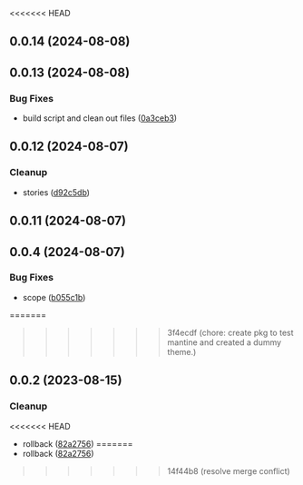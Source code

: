 <<<<<<< HEAD


## 0.0.14 (2024-08-08)

## 0.0.13 (2024-08-08)


### Bug Fixes

* build script and clean out files ([0a3ceb3](https://github.com/mmhuntsberry/ghostkit/commit/0a3ceb345435458bbde1e1303ba0e229235a24de))

## 0.0.12 (2024-08-07)


### Cleanup

* stories ([d92c5db](https://github.com/mmhuntsberry/ghostkit/commit/d92c5dbfcc2ab71515ae8109b444d211062b7565))

## 0.0.11 (2024-08-07)

## 0.0.4 (2024-08-07)


### Bug Fixes

* scope ([b055c1b](https://github.com/mmhuntsberry/ghostkit/commit/b055c1b7094e7dc9fe6fb3ddc7b7c6c2189a8bd6))

=======
>>>>>>> 3f4ecdf (chore: create pkg to test mantine and created a dummy theme.)
## 0.0.2 (2023-08-15)

### Cleanup

<<<<<<< HEAD
- rollback ([82a2756](https://github.com/mmhuntsberry/phantom-ui/commit/82a2756d1db6e2b5828d746783b484be6e7edee5))
=======
- rollback ([82a2756](https://github.com/mmhuntsberry/ghostkit/commit/82a2756d1db6e2b5828d746783b484be6e7edee5))
>>>>>>> 14f44b8 (resolve merge conflict)

